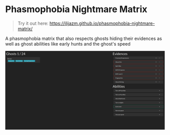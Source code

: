 # Phasmophobia Nightmare Matrix

> Try it out here: https://ilijazm.github.io/phasmophobia-nightmare-matrix/

A phasmophobia matrix that also respects ghosts hiding their evidences as well as ghost abilities like early hunts and the ghost's speed

<img src="screenshot.png">
